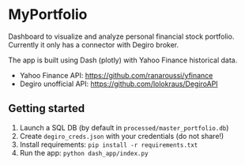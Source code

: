 # MyPortfolio
Dashboard to visualize and analyze personal financial stock portfolio. Currently it only has a connector with Degiro broker.

The app is built using Dash (plotly) with Yahoo Finance historical data.

- Yahoo Finance API: https://github.com/ranaroussi/yfinance
- Degiro unofficial API: https://github.com/lolokraus/DegiroAPI

## Getting started
1. Launch a SQL DB (by default in `processed/master_portfolio.db`)
2. Create `degiro_creds.json` with your credentials (do not share!)
3. Install requirements: `pip install -r requirements.txt`
4. Run the app: `python dash_app/index.py`
